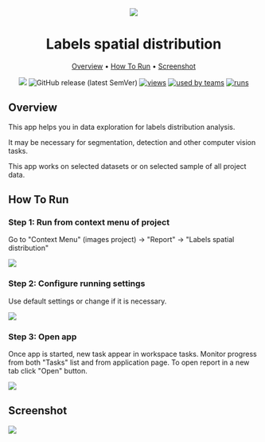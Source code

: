 <div align="center" markdown> 

<img src="https://i.imgur.com/MGi3NXG.jpg"/>

# Labels spatial distribution
  
<p align="center">

  <a href="#overview">Overview</a> •
  <a href="#How-To-Run">How To Run</a> •
  <a href="#Explanation">Screenshot</a>
</p>

[![](https://img.shields.io/badge/slack-chat-green.svg?logo=slack)](https://supervise.ly/slack) 
![GitHub release (latest SemVer)](https://img.shields.io/github/v/release/supervisely-ecosystem/labels-spatial-distribution)
[![views](https://app.supervise.ly/public/api/v3/ecosystem.counters?repo=supervisely-ecosystem/labels-spatial-distribution&counter=views&label=views&123)](https://supervise.ly)
[![used by teams](https://app.supervise.ly/public/api/v3/ecosystem.counters?repo=supervisely-ecosystem/labels-spatial-distribution&counter=downloads&label=used%20by%20teams&123)](https://supervise.ly)
[![runs](https://app.supervise.ly/public/api/v3/ecosystem.counters?repo=supervisely-ecosystem/labels-spatial-distribution&counter=runs&label=runs&123)](https://supervise.ly)

</div>

## Overview 

This app helps you in data exploration for labels distribution analysis. 

It may be necessary for segmentation, detection and other computer vision tasks.

This app works on selected datasets or on selected sample of all project data.

## How To Run

### Step 1: Run from context menu of project

Go to "Context Menu" (images project) -> "Report" -> "Labels spatial distribution"

<img src="https://i.imgur.com/ydtdcAh.png" />

### Step 2: Configure running settings

Use default settings or change if it is necessary.

<img src="https://i.imgur.com/qU8KrkW.jpg" />

### Step 3:  Open app

Once app is started, new task appear in workspace tasks. Monitor progress from both "Tasks" list and from application page. To open report in a new tab click "Open" button. 

<img src="https://i.imgur.com/BGZzUMt.jpg" />

## Screenshot

<img src="https://i.imgur.com/G2hWaGf.png"/>